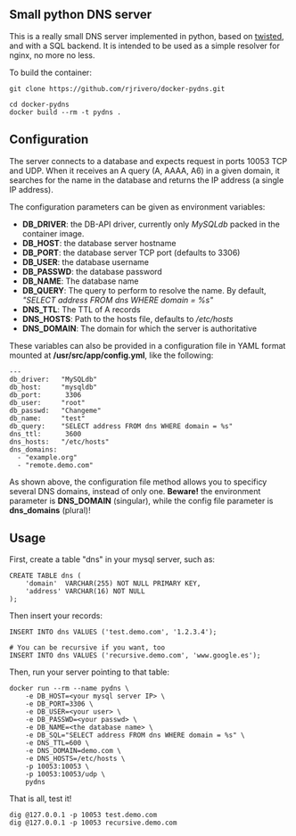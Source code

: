 Small python DNS server
-----------------------

This is a really small DNS server implemented in python, based on [twisted](https://twistedmatrix.com/trac/), and with a SQL backend. It is intended to be used as a simple resolver for nginx, no more no less.

To build the container:

```
git clone https://github.com/rjrivero/docker-pydns.git

cd docker-pydns
docker build --rm -t pydns .
```

Configuration
-------------

The server connects to a database and expects request in ports 10053 TCP and UDP. When it receives an A query (A, AAAA, A6) in a given domain, it searches for the name in the database and returns the IP address (a single IP address).

The configuration parameters can be given as environment variables:

  - **DB_DRIVER**: the DB-API driver, currently only *MySQLdb* packed in the container image.
  - **DB_HOST**: the database server hostname
  - **DB_PORT**: the database server TCP port (defaults to 3306)
  - **DB_USER**: the database username
  - **DB_PASSWD**: the database password
  - **DB_NAME**: The database name
  - **DB_QUERY**: The query to perform to resolve the name. By default, *"SELECT address FROM dns WHERE domain = %s"*
  - **DNS_TTL**: The TTL of A records
  - **DNS_HOSTS**: Path to the hosts file, defaults to */etc/hosts*
  - **DNS_DOMAIN**: The domain for which the server is authoritative

These variables can also be provided in a configuration file in YAML format mounted at **/usr/src/app/config.yml**, like the following:

```
---
db_driver:   "MySQLdb"
db_host:     "mysqldb"
db_port:      3306
db_user:     "root"
db_passwd:   "Changeme"
db_name:     "test"
db_query:    "SELECT address FROM dns WHERE domain = %s"
dns_ttl:      3600
dns_hosts:   "/etc/hosts"
dns_domains:
  - "example.org"
  - "remote.demo.com"
```

As shown above, the configuration file method allows you to specificy several DNS domains, instead of only one. **Beware!** the environment parameter is **DNS_DOMAIN** (singular), while the config file parameter is **dns_domains** (plural)!

Usage
------

First, create a table "dns" in your mysql server, such as:

```
CREATE TABLE dns (
	'domain'  VARCHAR(255) NOT NULL PRIMARY KEY,
	'address' VARCHAR(16) NOT NULL
);
```

Then insert your records:

```
INSERT INTO dns VALUES ('test.demo.com', '1.2.3.4');

# You can be recursive if you want, too
INSERT INTO dns VALUES ('recursive.demo.com', 'www.google.es');
```

Then, run your server pointing to that table:

```
docker run --rm --name pydns \
    -e DB_HOST=<your mysql server IP> \
    -e DB_PORT=3306 \
    -e DB_USER=<your user> \
    -e DB_PASSWD=<your passwd> \
    -e DB_NAME=<the database name> \
    -e DB_SQL="SELECT address FROM dns WHERE domain = %s" \
    -e DNS_TTL=600 \
    -e DNS_DOMAIN=demo.com \
    -e DNS_HOSTS=/etc/hosts \
    -p 10053:10053 \
    -p 10053:10053/udp \
    pydns
```

That is all, test it!

```
dig @127.0.0.1 -p 10053 test.demo.com
dig @127.0.0.1 -p 10053 recursive.demo.com
```
